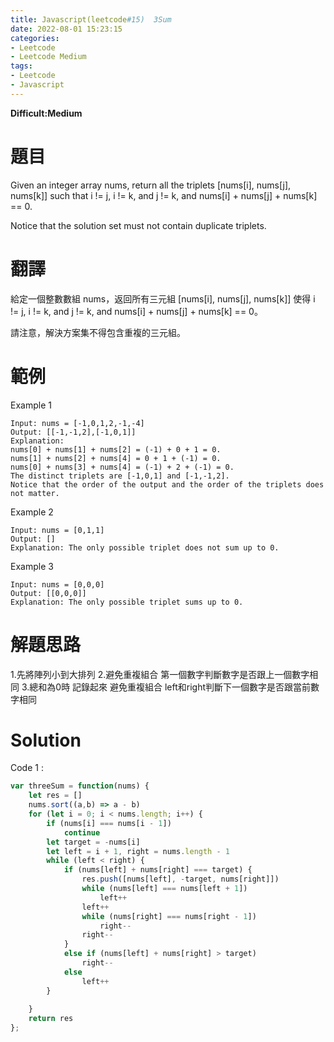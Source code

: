```yaml
---
title: Javascript(leetcode#15)  3Sum
date: 2022-08-01 15:23:15
categories: 
- Leetcode 
- Leetcode Medium 
tags:
- Leetcode
- Javascript
---
```


**Difficult:Medium**

# 題目
Given an integer array nums, return all the triplets [nums[i], nums[j], nums[k]] such that i != j, i != k, and j != k, and nums[i] + nums[j] + nums[k] == 0.

Notice that the solution set must not contain duplicate triplets.

<!--more-->

# 翻譯

給定一個整數數組 nums，返回所有三元組 [nums[i], nums[j], nums[k]] 使得 i != j, i != k, and j != k, and nums[i] + nums[j] + nums[k] == 0。

請注意，解決方案集不得包含重複的三元組。

# 範例

Example 1

```
Input: nums = [-1,0,1,2,-1,-4]
Output: [[-1,-1,2],[-1,0,1]]
Explanation: 
nums[0] + nums[1] + nums[2] = (-1) + 0 + 1 = 0.
nums[1] + nums[2] + nums[4] = 0 + 1 + (-1) = 0.
nums[0] + nums[3] + nums[4] = (-1) + 2 + (-1) = 0.
The distinct triplets are [-1,0,1] and [-1,-1,2].
Notice that the order of the output and the order of the triplets does not matter.
```

Example 2

```
Input: nums = [0,1,1]
Output: []
Explanation: The only possible triplet does not sum up to 0.
```

Example 3

```
Input: nums = [0,0,0]
Output: [[0,0,0]]
Explanation: The only possible triplet sums up to 0.
```


# 解題思路
1.先將陣列小到大排列
2.避免重複組合 第一個數字判斷數字是否跟上一個數字相同 
3.總和為0時 記錄起來 避免重複組合 left和right判斷下一個數字是否跟當前數字相同
# Solution
Code 1 :
```Javascript
var threeSum = function(nums) {
    let res = []
    nums.sort((a,b) => a - b)
    for (let i = 0; i < nums.length; i++) {
        if (nums[i] === nums[i - 1])
            continue
        let target = -nums[i]
        let left = i + 1, right = nums.length - 1
        while (left < right) {
            if (nums[left] + nums[right] === target) {
                res.push([nums[left], -target, nums[right]])
                while (nums[left] === nums[left + 1])
                    left++
                left++
                while (nums[right] === nums[right - 1])
                    right--
                right--
            }
            else if (nums[left] + nums[right] > target)
                right--
            else
                left++
        }
        
    }
    return res
};


```